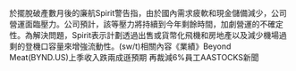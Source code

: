 於擺脫破產數月後的廉航Spirit警告指，由於國內需求疲軟和現金儲備減少，公司營運面臨壓力。公司預計，該等壓力將持續到今年剩餘時間，加劇營運的不確定性。為解決問題，Spirit表示計劃透過出售或貨幣化飛機和房地產以及減少機場過剩的登機口容量來增強流動性。(sw/t)相關內容《業績》Beyond Meat(BYND.US)上季收入跌兩成遜預期 再裁減6%員工AASTOCKS新聞